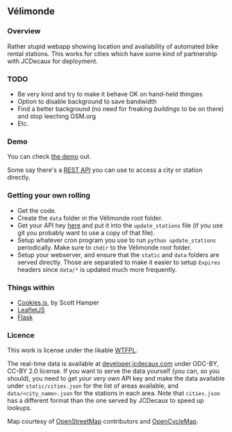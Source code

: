 ## Vélimonde

### Overview

Rather stupid webapp showing location and availability of automated bike rental stations.
This works for cities which have some kind of partnership with JCDecaux for deployment.

### TODO

* Be very kind and try to make it behave OK on hand-held thingies
* Option to disable background to save bandwidth
* Find a better background (no need for freaking _buildings_ to be on there) and stop leeching OSM.org
* Etc.

### Demo

You can check [the demo](http://velimonde.oknaj.eu/) out.

Some say there's a [REST API](http://velimonde.oknaj.eu/api) you can use to access a city or station
directly.

### Getting your own rolling

* Get the code.
* Create the ``data`` folder in the Vélimonde root folder.
* Get your API hey [here](https://developer.jcdecaux.com/) and put it into the ``update_stations`` file
(if you use git you probably want to use a copy of that file).
* Setup whatever cron program you use to run ``python update_stations`` periodically. Make sure to ``chdir``
to the Vélimonde root folder.
* Setup your webserver, and ensure that the ``static`` and ``data`` folders are served directly. Those are
separated to make it easier to setup ``Expires`` headers since ``data/*`` is updated much more frequently.


### Things within

* [Cookies.js](https://github.com/ScottHamper/Cookies), by Scott Hamper
* [LeafletJS](http://leafletjs.com/)
* [Flask](http://flask.pocoo.org/)

### Licence

This work is license under the likable [WTFPL](http://www.wtfpl.net/txt/copying/).

The real-time data is available at [developer.jcdecaux.com](https://developer.jcdecaux.com/) under ODC-BY, CC-BY 2.0 license.
If you want to serve the data yourself (you can, so you should), you need to get _your very own_ API key and make the data available under
``static/cities.json`` for the list of areas available, and ``data/<city_name>.json`` for the stations in each area.
Note that ``cities.json`` has a different format than the one served by JCDecaux to speed up lookups.

Map courtesy of [OpenStreetMap](http://osm.org/) contributors and [OpenCycleMap](http://www.opencyclemap.org/).
